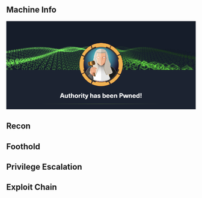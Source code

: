 ## Machine Info

![image-20231205184603179](./Authority.assets/image-20231205184603179.png)

## Recon

## Foothold

## Privilege Escalation

## Exploit Chain
